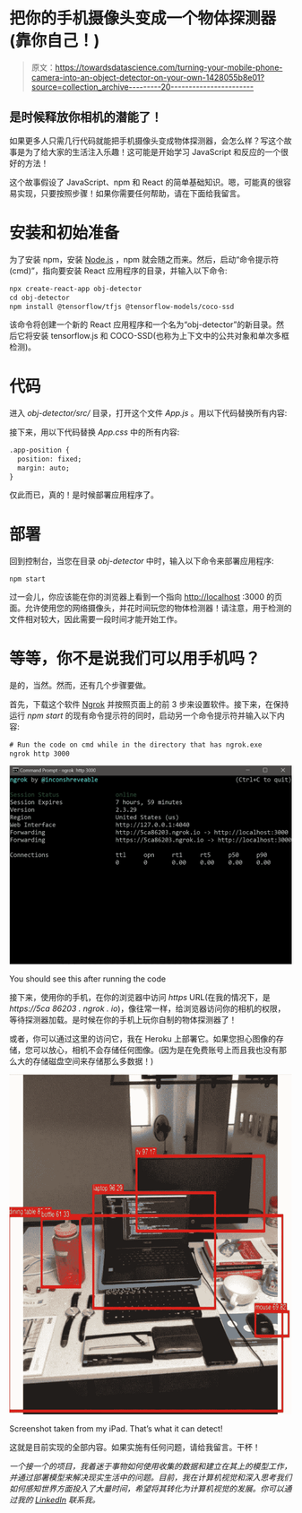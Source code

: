 # 把你的手机摄像头变成一个物体探测器(靠你自己！)

> 原文：<https://towardsdatascience.com/turning-your-mobile-phone-camera-into-an-object-detector-on-your-own-1428055b8e01?source=collection_archive---------20----------------------->

## 是时候释放你相机的潜能了！

如果更多人只需几行代码就能把手机摄像头变成物体探测器，会怎么样？写这个故事是为了给大家的生活注入乐趣！这可能是开始学习 JavaScript 和反应的一个很好的方法！

这个故事假设了 JavaScript、npm 和 React 的简单基础知识。嗯，可能真的很容易实现，只要按照步骤！如果你需要任何帮助，请在下面给我留言。

# 安装和初始准备

为了安装 npm，安装 [Node.js](https://nodejs.org/en/download/) ，npm 就会随之而来。然后，启动“命令提示符(cmd)”，指向要安装 React 应用程序的目录，并输入以下命令:

```
npx create-react-app obj-detector
cd obj-detector
npm install @tensorflow/tfjs @tensorflow-models/coco-ssd
```

该命令将创建一个新的 React 应用程序和一个名为“obj-detector”的新目录。然后它将安装 tensorflow.js 和 COCO-SSD(也称为上下文中的公共对象和单次多框检测)。

# 代码

进入 *obj-detector/src/* 目录，打开这个文件 *App.js* 。用以下代码替换所有内容:

接下来，用以下代码替换 *App.css* 中的所有内容:

```
.app-position {
  position: fixed;
  margin: auto;
}
```

仅此而已，真的！是时候部署应用程序了。

# 部署

回到控制台，当您在目录 *obj-detector* 中时，输入以下命令来部署应用程序:

```
npm start
```

过一会儿，你应该能在你的浏览器上看到一个指向 [http://localhost](http://localhose) :3000 的页面。允许使用您的网络摄像头，并花时间玩您的物体检测器！请注意，用于检测的文件相对较大，因此需要一段时间才能开始工作。

# 等等，你不是说我们可以用手机吗？

是的，当然。然而，还有几个步骤要做。

首先，下载这个软件 [Ngrok](https://ngrok.com/download) 并按照页面上的前 3 步来设置软件。接下来，在保持运行 *npm start* 的现有命令提示符的同时，启动另一个命令提示符并输入以下内容:

```
# Run the code on cmd while in the directory that has ngrok.exe
ngrok http 3000
```

![](img/75b365f9fddba6abdcd3ae97917f544c.png)

You should see this after running the code

接下来，使用你的手机，在你的浏览器中访问 *https* URL(在我的情况下，是*https://5ca 86203 . ngrok . io*)，像往常一样，给浏览器访问你的相机的权限，等待探测器加载。是时候在你的手机上玩你自制的物体探测器了！

或者，你可以通过这里的访问它，我在 Heroku 上部署它。如果您担心图像的存储，您可以放心，相机不会存储任何图像。(因为是在免费账号上而且我也没有那么大的存储磁盘空间来存储那么多数据！)

![](img/ad78201a0e4bd8e04e5ef50f97f65b51.png)

Screenshot taken from my iPad. That’s what it can detect!

这就是目前实现的全部内容。如果实施有任何问题，请给我留言。干杯！

*一个接一个的项目，我着迷于事物如何使用收集的数据和建立在其上的模型工作，并通过部署模型来解决现实生活中的问题。目前，我在计算机视觉和深入思考我们如何感知世界方面投入了大量时间，希望将其转化为计算机视觉的发展。你可以通过我的* [*LinkedIn*](http://www.linkedin.com/in/JackieTanSG) *联系我。*